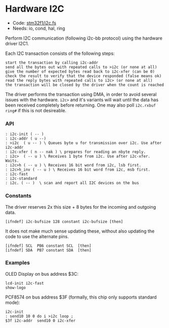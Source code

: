 # Hardware I2C

[code]: stm32f1/i2c.fs ( io cond hal ring )
* Code: <a href="https://github.com/jeelabs/embello/tree/master/explore/1608-forth/flib/stm32f1/i2c.fs">stm32f1/i2c.fs</a>
* Needs: io, cond, hal, ring

Perform I2C communication (following i2c-bb protocol) using the hardware driver I2C1.

Each I2C transaction consists of the following steps:

    start the transaction by calling i2c-addr
    send all the bytes out with repeated calls to >i2c (or none at all)
    give the number of expected bytes read back to i2c-xfer (can be 0)
    check the result to verify that the device responded (false means ok)
    read the reply bytes with repeated calls to i2c> (or none at all)
    the transaction will be closed by the driver when the count is reached

The driver performs the transaction using DMA, in order to avoid several issues with the hardware. `i2c>` and it's variants will wait until the data has been received completely before returning. One may also poll `i2c.rxbuf ring#` if this is not desireable.

### API

[defs]: <> (i2c-init i2c-addr >i2c i2c-xfer i2c> i2c>h i2c>h_inv i2c-fast i2c-standard i2c. )
```
: i2c-init ( -- )
: i2c-addr ( u --)
: >i2c  ( u -- ) \ Queues byte u for transmission over i2c. Use after i2c-addr
: i2c-xfer ( n -- nak ) \ prepares for reading an nbyte reply.
: i2c>  ( -- u ) \ Receives 1 byte from i2c. Use after i2c-xfer. Waits.
: i2c>h ( -- u ) \ Receives 16 bit word from i2c, lsb first.
: i2c>h_inv ( -- u ) \ Receives 16 bit word from i2c, msb first.
: i2c-fast
: i2c-standard
: i2c. ( -- )  \ scan and report all I2C devices on the bus
```

### Constants

The driver reserves 2x this size + 8 bytes for the incoming and outgoing data.

[defs]: <> (i2c-bufsize)
```
[ifndef] i2c-bufsize 128 constant i2c-bufsize [then]
```


It does not make much sense updating these, without also updating the code to use the alternate pins.

[defs]: <> (SCL SDA)
```
[ifndef] SCL  PB6 constant SCL  [then]
[ifndef] SDA  PB7 constant SDA  [then]
```

### Examples

OLED Display on bus address $3C:

```
lcd-init i2c-fast
show-logo
```

PCF8574 on bus address $3F (formally, this chip only supports standard mode):

```
i2c-init
: send10 10 0 do i >i2c loop ;
$3f i2c-addr  send10 0 i2c-xfer
```


